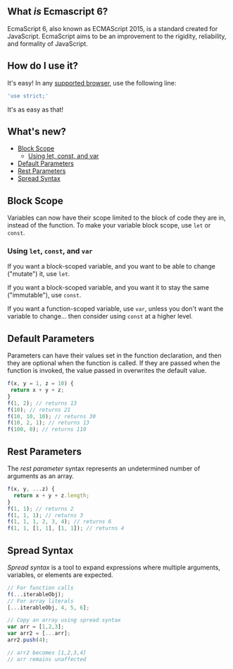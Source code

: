 ## What *is* Ecmascript 6?
EcmaScript 6, also known as ECMAScript 2015, is a standard created for JavaScript. EcmaScript aims to be an improvement to the rigidity, reliability, and formality of JavaScript.

## How do I use it?
It's easy! In any [supported browser](http://kangax.github.io/compat-table/es6/), use the following line:
```javascript
'use strict;'
```
It's as easy as that!

## What's new?
- [Block Scope](#block-scope)
  - [Using let, const, and var](#using-let-const-and-var)
- [Default Parameters](#default-parameters)
- [Rest Parameters](#rest-parameters)
- [Spread Syntax](#spread-syntax)

## Block Scope
Variables can now have their scope limited to the block of code they are in, instead of the function. To make your variable block scope, use `let` or `const`.

### Using `let`, `const`, and `var`
If you want a block-scoped variable, and you want to be able to change ("mutate") it, use `let`.

If you want a block-scoped variable, and you want it to stay the same ("immutable"), use `const`.

If you want a function-scoped variable, use `var`, unless you don't want the variable to change... then consider using `const` at a higher level.

## Default Parameters
Parameters can have their values set in the function declaration, and then they are optional when the function is called. If they are passed when the function is invoked, the value passed in overwrites the default value.
```javascript
f(x, y = 1, z = 10) {
 return x + y + z;
}
f(1, 2); // returns 13
f(10); // returns 21
f(10, 10, 10); // returns 30
f(10, 2, 1); // returns 13
f(100, 0); // returns 110
```

## Rest Parameters
The *rest parameter* syntax represents an undetermined number of arguments as an array.
```javascript
f(x, y, ...z) {
  return x + y + z.length;
}
f(1, 1); // returns 2
f(1, 1, 1); // returns 3
f(1, 1, 1, 2, 3, 4); // returns 6
f(1, 1, [1, 1], [1, 1]); // returns 4
```

## Spread Syntax
*Spread syntax* is a tool to expand expressions where multiple arguments, variables, or elements are expected.
```javascript
// For function calls
f(...iterableObj);
// For array literals
[...iterableObj, 4, 5, 6];

// Copy an array using spread syntax
var arr = [1,2,3];
var arr2 = [...arr];
arr2.push(4); 

// arr2 becomes [1,2,3,4]
// arr remains unaffected
```
